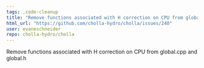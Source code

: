 ```yaml
---
tags: ,code-cleanup
title: "Remove functions associated with H correction on CPU from global.cpp and global.h"
html_url: "https://github.com/cholla-hydro/cholla/issues/240"
user: evaneschneider
repo: cholla-hydro/cholla
---
```


Remove functions associated with H correction on CPU from global.cpp and global.h